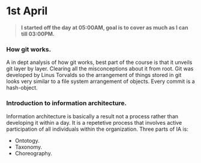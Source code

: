# 1st April

> __I started off the day at 05:00AM, goal is to cover as much as I can till 03:00PM.__

### How git works.
A in dept analysis of how git works, best part of the course is that it unveils git layer
by layer. Clearing all the misconceptions about it from root. 
Git was developed by Linus Torvalds so the arrangement of things stored in git looks very similar to a file system arrangement of objects. 
Every commit is a hash-object.

### Introduction to information architecture.
Information architecture is basically a result not a process rather than developing it within a day. It is a repetetive process that 
involves active participation of all individuals within the organization.
Three parts of IA is:
* Ontotogy.
* Taxonomy.
* Choreography.


